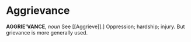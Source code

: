 # Aggrievance

**AGGRIE'VANCE**, _noun_ See [[Aggrieve]].\] Oppression; hardship; injury. But grievance is more generally used.